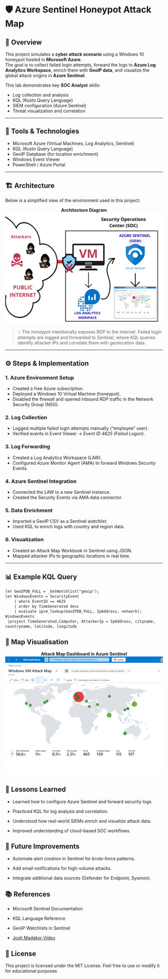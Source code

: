 # 🛡️ Azure Sentinel Honeypot Attack Map

## 📘 Overview
This project simulates a **cyber attack scenario** using a Windows 10 honeypot hosted in **Microsoft Azure**.  
The goal is to collect failed login attempts, forward the logs to **Azure Log Analytics Workspace**, enrich them with **GeoIP data**, and visualize the global attack origins in **Azure Sentinel**.  

This lab demonstrates key **SOC Analyst** skills:
- Log collection and analysis  
- KQL (Kusto Query Language)  
- SIEM configuration (Azure Sentinel)  
- Threat visualization and correlation  

---

## 🧰 Tools & Technologies
- Microsoft Azure (Virtual Machines, Log Analytics, Sentinel)  
- KQL (Kusto Query Language)  
- GeoIP Database (for location enrichment)  
- Windows Event Viewer  
- PowerShell / Azure Portal  

---

## 🏗️ Architecture
Below is a simplified view of the environment used in this project:

<p align="center">
  <b>Architecture Diagram</b><br>
  <img src="https://github.com/Dayvison07/azure-sentinel-honeypot/blob/46506147a74912822163de3bd8c158f528b1af3d/Architecture.png" width="600"/>
</p>





> 💡 The honeypot intentionally exposes RDP to the internet. Failed login attempts are logged and forwarded to Sentinel, where KQL queries identify attacker IPs and correlate them with geolocation data.

---

## ⚙️ Steps & Implementation

### 1. Azure Environment Setup
- Created a free Azure subscription.  
- Deployed a Windows 10 Virtual Machine (honeypot).  
- Disabled the firewall and opened inbound RDP traffic in the Network Security Group (NSG).  

### 2. Log Collection
- Logged multiple failed login attempts manually (“employee” user).  
- Verified events in Event Viewer → *Event ID 4625 (Failed Logon)*.  

### 3. Log Forwarding
- Created a Log Analytics Workspace (LAW).  
- Configured Azure Monitor Agent (AMA) to forward Windows Security Events.  

### 4. Azure Sentinel Integration
- Connected the LAW to a new Sentinel instance.  
- Created the Security Events via AMA data connector.  

### 5. Data Enrichment
- Imported a GeoIP CSV as a Sentinel *watchlist*.  
- Used KQL to enrich logs with country and region data.  

### 6. Visualization
- Created an Attack Map Workbook in Sentinel using JSON.  
- Mapped attacker IPs to geographic locations in real time.  

---

## 📊 Example KQL Query
```kql
let GeoIPDB_FULL = _GetWatchlist("geoip");
let WindowsEvents = SecurityEvent
    | where EventID == 4625
    | order by TimeGenerated desc
    | evaluate ipv4_lookup(GeoIPDB_FULL, IpAddress, network);
WindowsEvents
 |project TimeGenerated,Computer, AttackerIp = IpAddress, cityname, countryname, latitude, longitude
```

## 📸 Map Visualisation

<p align="center">
  <b>Attack Map Dashboard in Azure Sentinel</b><br>
  <img src="https://github.com/Dayvison07/azure-sentinel-honeypot/blob/c4f67d68b010da55033524a78fd5156c65eeb0e7/map.png" width="650"/>
</p>

## 🧠 Lessons Learned

- Learned how to configure Azure Sentinel and forward security logs.

- Practiced KQL for log analysis and correlation.

- Understood how real-world SIEMs enrich and visualize attack data.

- Improved understanding of cloud-based SOC workflows.

## 🚀 Future Improvements

- Automate alert creation in Sentinel for brute-force patterns.

- Add email notifications for high-volume attacks.

- Integrate additional data sources (Defender for Endpoint, Sysmon).

## 📚 References

- Microsoft Sentinel Documentation

- KQL Language Reference

- GeoIP Watchlists in Sentinel

- [Josh Madakor Vídeo](https://www.youtube.com/watch?v=g5JL2RIbThM&t=2752s)

## 🧾 License

This project is licensed under the MIT License.
Feel free to use or modify it for educational purposes



